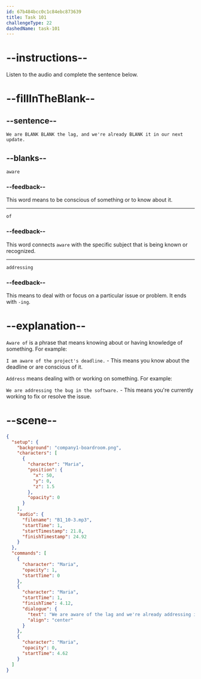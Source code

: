```yaml
---
id: 67b484bcc0c1c84ebc873639
title: Task 101
challengeType: 22
dashedName: task-101
---
```


<!-- (audio) Maria: We are aware of the lag, and we're already addressing it in our next update. -->

# --instructions--

Listen to the audio and complete the sentence below.

# --fillInTheBlank--

## --sentence--

`We are BLANK BLANK the lag, and we're already BLANK it in our next update.`

## --blanks--

`aware`

### --feedback--

This word means to be conscious of something or to know about it.

---

`of`

### --feedback--

This word connects `aware` with the specific subject that is being known or recognized.

---

`addressing`

### --feedback--

This means to deal with or focus on a particular issue or problem. It ends with `-ing`.

# --explanation--

`Aware of` is a phrase that means knowing about or having knowledge of something. For example:

`I am aware of the project's deadline.` - This means you know about the deadline or are conscious of it.

`Address` means dealing with or working on something. For example:

`We are addressing the bug in the software.` - This means you're currently working to fix or resolve the issue.

# --scene--

```json
{
  "setup": {
    "background": "company1-boardroom.png",
    "characters": [
      {
        "character": "Maria",
        "position": {
          "x": 50,
          "y": 0,
          "z": 1.5
        },
        "opacity": 0
      }
    ],
    "audio": {
      "filename": "B1_10-3.mp3",
      "startTime": 1,
      "startTimestamp": 21.8,
      "finishTimestamp": 24.92
    }
  },
  "commands": [
    {
      "character": "Maria",
      "opacity": 1,
      "startTime": 0
    },
    {
      "character": "Maria",
      "startTime": 1,
      "finishTime": 4.12,
      "dialogue": {
        "text": "We are aware of the lag and we're already addressing it in our next update.",
        "align": "center"
      }
    },
    {
      "character": "Maria",
      "opacity": 0,
      "startTime": 4.62
    }
  ]
}
```
